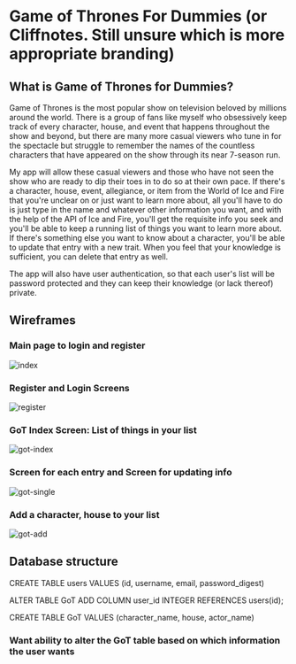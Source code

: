 # Game of Thrones For Dummies (or Cliffnotes. Still unsure which is more appropriate branding)

## What is Game of Thrones for Dummies?

Game of Thrones is the most popular show on television beloved by millions
around the world. There is a group of fans like myself who obsessively keep
track of every character, house, and event that happens throughout the show
and beyond, but there are many more casual viewers who tune in for the spectacle
but struggle to remember the names of the countless characters that have 
appeared on the show through its near 7-season run. 

My app will allow these casual viewers and those who have not seen the show who are ready to dip their toes in to do so at their own pace. If there's a character, house, event, allegiance, or
item from the World of Ice and Fire that you're unclear on or just want to learn
more about, all you'll have to do is just type in the name and whatever other
information you want, and with the help of the API of Ice and Fire, you'll
get the requisite info you seek and you'll be able to keep a running list 
of things you want to learn more about. If there's something else you want to 
know about a character, you'll be able to update that entry with a new trait.
When you feel that your knowledge is sufficient, you can delete that entry as well.

The app will also have user authentication, so that each user's list will be password
protected and they can keep their knowledge (or lack thereof) private.

## Wireframes

### Main page to login and register
![index](./project2wireframes/IMG_0807.JPG)

### Register and Login Screens
![register](./project2wireframes/IMG_0808.JPG)

### GoT Index Screen: List of things in your list
![got-index](./project2wireframes/IMG_0809.JPG)

### Screen for each entry and Screen for updating info
![got-single](./project2wireframes/IMG_0810.JPG)

### Add a character, house to your list
![got-add](./project2wireframes/IMG_0811.JPG)

## Database structure
CREATE TABLE users
VALUES
(id, username, email, password_digest)

ALTER TABLE GoT
ADD COLUMN user_id INTEGER REFERENCES users(id);

CREATE TABLE GoT
VALUES
(character_name, house, actor_name)

### Want ability to alter the GoT table based on which information the user wants   
